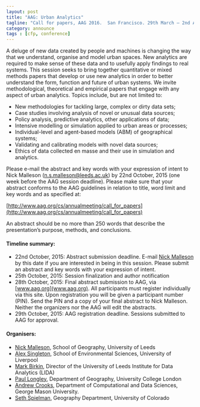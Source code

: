 ```yaml
---
layout: post
title: "AAG: Urban Analytics"
tagline: "Call for papers, AAG 2016.  San Francisco. 29th March – 2nd April"
category: announce
tags : [cfp, conference]
---
```



A deluge of new data created by people and machines is changing the way that we understand, organise and model urban spaces. New analytics are required to make sense of these data and to usefully apply findings to real systems. This session seeks to bring together quantitative or mixed methods papers that develop or use new analytics in order to better understand the form, function and future of urban systems. We invite methodological, theoretical and empirical papers that engage with any aspect of urban analytics. Topics include, but are not limited to:

 - New methodologies for tackling large, complex or dirty data sets;
 - Case studies involving analysis of novel or unusual data sources;
 - Policy analysis, predictive analytics, other applications of data;
 - Intensive modelling or simulation applied to urban areas or processes;
 - Individual-level and agent-based models (ABM) of geographical systems;
 - Validating and calibrating models with novel data sources;
 - Ethics of data collected en masse and their use in simulation and analytics.

Please e-mail the abstract and key words with your expression of intent to Nick Malleson ([n.s.malleson@leeds.ac.uk](mailto:n.s.malleson@leeds.ac.uk)) by 22nd October, 2015 (one week before the AAG session deadline). Please make sure that your abstract conforms to the AAG guidelines in relation to title, word limit and key words and as specified at:

[http://www.aag.org/cs/annualmeeting/call_for_papers](http://www.aag.org/cs/annualmeeting/call_for_papers)

An abstract should be no more than 250 words that describe the presentation’s purpose, methods, and conclusions.

#### Timeline summary:

 - 22nd October, 2015: Abstract submission deadline. E-mail [Nick Malleson](mailto:n.s.malleson@leeds.ac.uk) by this date if you are interested in being in this session. Please submit an abstract and key words with your expression of intent.
 - 25th October, 2015: Session finalization and author notification
 - 28th October, 2015: Final abstract submission to AAG, via [www.aag.org](www.aag.org). All participants must register individually via this site. Upon registration you will be given a participant number (PIN). Send the PIN and a copy of your final abstract to Nick Malleson. Neither the organizers nor the AAG will edit the abstracts.
 - 29th October, 2015: AAG registration deadline. Sessions submitted to AAG for approval.

#### Organisers:

 - [Nick Malleson](http://nickmalleson.co.uk/), School of Geography, University of Leeds
 - [Alex Singleton](http://www.alex-singleton.com/), School of Environmental Sciences, University of Liverpool
 - [Mark Birkin](http://www.geog.leeds.ac.uk/people/m.birkin), Director of the University of Leeds Institute for Data Analytics (LIDA)
 - [Paul Longley](http://www.geog.ucl.ac.uk/about-the-department/people/academic-staff/paul-longley), Department of Geography, University College London
 - [Andrew Crooks](http://www.css.gmu.edu/?q=node/10/), Department of Computational and Data Sciences, George Mason University.
 - [Seth Spielman](http://www.sethspielman.org/), Geography Department, University of Colorado


